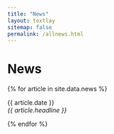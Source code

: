```yaml
---
title: "News"
layout: textlay
sitemap: false
permalink: /allnews.html
---
```


# News

{% for article in site.data.news %}
<p>{{ article.date }} <br>
<em>{{ article.headline }}</em></p>
{% endfor %}

<!-- {% for article in site.data.news %}
{{ article.date | markdownify }}
{{ article.headline | markdownify }}
{% endfor %} -->
